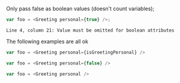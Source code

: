 Only pass false as boolean values (doesn't count variables);

```js
var foo = <Greeting personal={true} />;
```
```output
Line 4, column 21: Value must be omitted for boolean attributes
```

The following examples are all ok

```js
var foo = <Greeting personal={isGreetingPersonal} />
```

```js
var foo = <Greeting personal={false} />
```

```js
var foo = <Greeting personal />
```
